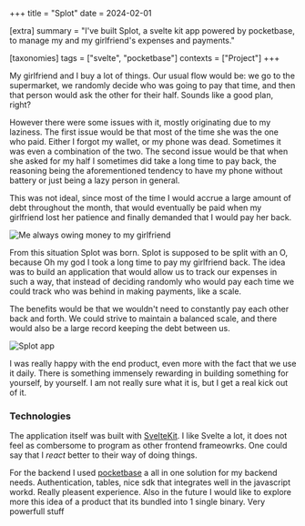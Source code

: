 +++
title = "Splot"
date = 2024-02-01

[extra]
summary = "I've built Splot, a svelte kit app powered by pocketbase, to manage my and my girlfriend's expenses and payments."

[taxonomies]
tags = ["svelte", "pocketbase"]
contexts = ["Project"]
+++

My girlfriend and I buy a lot of things.
Our usual flow would be: we go to the supermarket, we randomly decide who was going to pay that time, and then that person would ask the other for their half.
Sounds like a good plan, right?

However there were some issues with it, mostly originating due to my laziness.
The first issue would be that most of the time she was the one who paid.
Either I forgot my wallet, or my phone was dead. Sometimes it was even a combination of the two.
The second issue would be that when she asked for my half I sometimes did take a long time to pay back, the reasoning being the aforementioned tendency to have my phone without battery or just being a lazy person in general.

This was not ideal, since most of the time I would accrue a large amount of debt throughout the month, that would eventually be paid when my girlfriend lost her patience and finally demanded that I would pay her back.

![Me always owing money to my girlfriend](https://media.giphy.com/media/xT8qBit7YomT80d0M8/giphy.gif)

From this situation Splot was born. Splot is supposed to be split with an O, because Oh my god I took a long time to pay my girlfriend back.
The idea was to build an application that would allow us to track our expenses in such a way, that instead of deciding randomly who would pay each time we could track who was behind in making payments, like a scale.

The benefits would be that we wouldn't need to constantly pay each other back and forth. We could strive to maintain a balanced scale, and there would also be a large record keeping the debt between us.

![Splot app](/images/splot.png)

I was really happy with the end product, even more with the fact that we use it daily.
There is something immensely rewarding in building something for yourself, by yourself.
I am not really sure what it is, but I get a real kick out of it.

### Technologies

The application itself was built with [SvelteKit](https://kit.svelte.dev/).
I like Svelte a lot, it does not feel as combersome to program as other frontend frameowrks.
One could say that I _react_ better to their way of doing things.

For the backend I used [pocketbase](https://pocketbase.io/) a all in one solution for my backend needs.
Authentication, tables, nice sdk that integrates well in the javascript workd.
Really pleasent experience.
Also in the future I would like to explore more this idea of a product that its bundled into 1 single binary.
Very powerfull stuff
